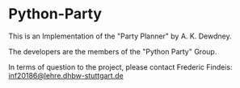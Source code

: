 # Python-Party

This is an Implementation of the "Party Planner" by A. K. Dewdney.

The developers are the members of the "Python Party" Group.

In terms of question to the project, please contact Frederic Findeis:
    inf20186@lehre.dhbw-stuttgart.de
    
    
